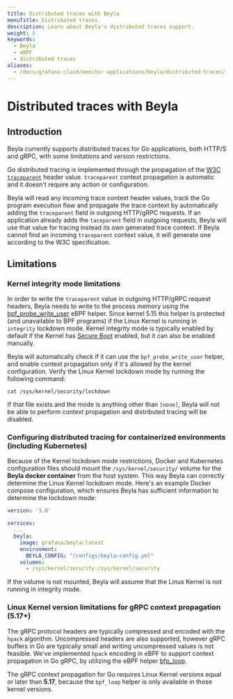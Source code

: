 ```yaml
---
title: Distributed traces with Beyla
menuTitle: Distributed traces
description: Learn about Beyla's distributed traces support.
weight: 5
keywords:
  - Beyla
  - eBPF
  - distributed traces
aliases:
  - /docs/grafana-cloud/monitor-applications/beyla/distributed-traces/
---
```


# Distributed traces with Beyla

## Introduction

Beyla currently supports distributed traces for Go applications, both HTTP/S and gRPC, with some limitations and version restrictions. 

Go distributed tracing is implemented through the propagation of the [W3C `traceparent`](https://www.w3.org/TR/trace-context/) header value. `traceparent` context propagation is automatic and it doesn't require any action or configuration.

Beyla will read any incoming trace context header values, track the Go program execution flow and propagate the trace context by automatically adding the `traceparent` field in outgoing HTTP/gRPC requests. If an application already adds the `taceparent` field in outgoing requests, Beyla will use that value for tracing instead its own generated trace context. If Beyla cannot find an incoming `traceparent` context value, it will generate one according to the W3C specification.

## Limitations

### Kernel integrity mode limitations

In order to write the `traceparent` value in outgoing HTTP/gRPC request headers, Beyla needs to write to the process memory using the [bpf_probe_write_user](https://www.man7.org/linux/man-pages/man7/bpf-helpers.7.html) eBPF helper. Since kernel 5.15 this helper is protected (and unavailable to BPF programs) if the Linux Kernel is running in `integrity` lockdown mode. Kernel integrity mode is typically enabled by default if the Kernel has [Secure Boot](https://wiki.debian.org/SecureBoot) enabled, but it can also be enabled manually.

Beyla will automatically check if it can use the `bpf_probe_write_user` helper, and enable context propagation only if it's allowed by the kernel configuration. Verify the Linux Kernel lockdown mode by running the following command:

```shell
cat /sys/kernel/security/lockdown
```

If that file exists and the mode is anything other than `[none]`, Beyla will not be able to perform context propagation and distributed tracing will be disabled.

### Configuring distributed tracing for containerized environments (including Kubernetes)

Because of the Kernel lockdown mode restrictions, Docker and Kubernetes configuration files should mount the `/sys/kernel/security/` volume for the **Beyla docker container** from the host system. This way Beyla can correctly determine the Linux Kernel lockdown mode. Here's an example Docker compose configuration, which ensures Beyla has sufficient information to determine the lockdown mode:

```yaml
version: '3.8'

services:
  ...
  beyla:
    image: grafana/beyla:latest
    environment:
      BEYLA_CONFIG: "/configs/beyla-config.yml"
    volumes:
      - /sys/kernel/security:/sys/kernel/security
```

If the volume is not mounted, Beyla will assume that the Linux Kernel is not running in integrity mode.

### Linux Kernel version limitations for gRPC context propagation (5.17+)

The gRPC protocol headers are typically compressed and encoded with the `hpack` algorithm. Uncompressed headers are also supported, however gRPC buffers in Go are typically small and writing uncompressed values is not feasible. We've implemented `hpack` encoding in eBPF to support context propagation in Go gRPC, by utilizing the eBPF helper [bfp_loop](https://www.man7.org/linux/man-pages/man7/bpf-helpers.7.html).

The gRPC context propagation for Go requires Linux Kernel versions equal or later than **5.17**, because the `bpf_loop` helper is only available in those kernel versions.
